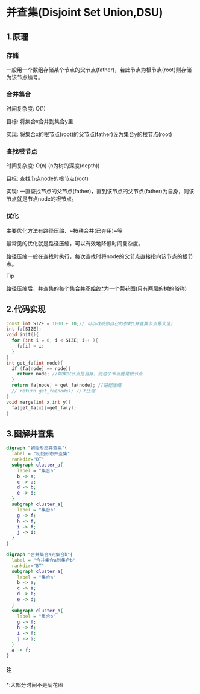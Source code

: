 # 并查集(Disjoint Set Union,DSU)

## 1.原理

### 存储

一般用一个数组存储某个节点的父节点(father)，若此节点为根节点(root)则存储为该节点编号。

### 合并集合

时间复杂度: O(1)

目标: 将集合x合并到集合y里

实现: 将集合x的根节点(root)的父节点(father)设为集合y的根节点(root)

### 查找根节点

时间复杂度: O(n) (n为树的深度(depth))

目标: 查找节点node的根节点(root)

实现: 一直查找节点的父节点(father)，直到该节点的父节点(father)为自身，则该节点就是节点node的根节点。

### 优化

主要优化方法有路径压缩、~按秩合并(已弃用)~等

最常见的优化就是路径压缩，可以有效地降低时间复杂度。

路径压缩一般在查找时执行，每次查找时将node的父节点直接指向该节点的根节点。

> [!TIP]
> 路径压缩后，并查集的每个集合[并不始终\*](disjointSet?id=注)为一个菊花图(只有两层的树的俗称)

## 2.代码实现
```cpp
const int SIZE = 1000 + 10;// 可以改成你自己的参数(并查集节点最大值)
int fa[SIZE];
void init(){
  for (int i = 0; i < SIZE; i++ ){
    fa[i] = i;
  }
}
int get_fa(int node){
  if (fa[node] == node){
    return node; //如果父节点是自身，则这个节点就是根节点
  }
  return fa[node] = get_fa(node); //路径压缩
  // return get_fa(node); //不压缩
}
void merge(int x,int y){
  fa[get_fa(x)]=get_fa(y);
}
```

## 3.图解并查集
```dot
digraph "初始形态并查集"{
  label = "初始形态并查集"
  rankdir="BT"
  subgraph cluster_a{
    label = "集合a"
    b -> a;
    c -> a;
    d -> b;
    e -> d;
  }
  subgraph cluster_a{
    label = "集合b"
    g -> f;
    h -> f;
    i -> f;
    j -> i;
  }
}
```
```dot
digraph "合并集合a到集合b"{
  label = "合并集合a到集合b"
  rankdir="BT"
  subgraph cluster_a{
    label = "集合a"
    b -> a;
    c -> a;
    d -> b;
    e -> d;
  }
  subgraph cluster_b{
    label = "集合b"
    g -> f;
    h -> f;
    i -> f;
    j -> i;
  }
  a -> f;
}
```
#### 注
\*:大部分时间不是菊花图
